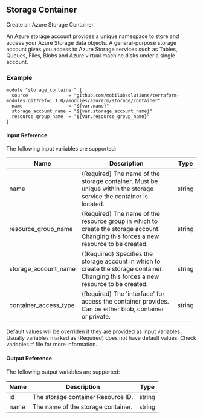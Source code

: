 ## Storage Container
Create an Azure Storage Container.

An Azure storage account provides a unique namespace to store and access your Azure Storage data objects. A general-purpose storage account gives you access to Azure Storage services such as Tables, Queues, Files, Blobs and Azure virtual machine disks under a single account.

### Example
```hcl
module "storage_container" {
  source               = "github.com/mobilabsolutions/terraform-modules.git?ref=1.1.0//modules/azurerm/storage/container"
  name                 = "${var.name}"
  storage_account_name = "${var.storage_account_name}"
  resource_group_name  = "${var.resource_group_name}"
}
```

#### Input Reference
The following input variables are supported:

Name | Description | Type 
----------------- | --------- | -------- 
name  | (Required) The name of the storage container. Must be unique within the storage service the container is located. | string 
resource_group_name | (Required) The name of the resource group in which to create the storage account. Changing this forces a new resource to be created. | string
storage_account_name | ((Required) Specifies the storage account in which to create the storage container. Changing this forces a new resource to be created. | string 
container_access_type | (Required) The 'interface' for access the container provides. Can be either blob, container or private. | string

Default values will be overriden if they are provided as input variables. Usually variables marked as (Required) does not have default values. Check variables.tf file for more information.


#### Output Reference
The following output variables are supported:

Name | Description | Type
----------------- | --------- | --------
id | The storage container Resource ID. | string
name | The name of the storage container. | string

